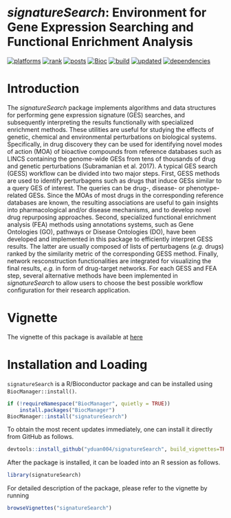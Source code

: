 
# _signatureSearch_: Environment for Gene Expression Searching and Functional Enrichment Analysis

[![platforms](http://www.bioconductor.org/shields/availability/3.10/signatureSearch.svg)](http://www.bioconductor.org/packages/devel/bioc/html/signatureSearch.html#archives)
[![rank](http://www.bioconductor.org/shields/downloads/devel/signatureSearch.svg)](http://bioconductor.org/packages/stats/bioc/signatureSearch/)
[![posts](http://www.bioconductor.org/shields/posts/signatureSearch.svg)](https://support.bioconductor.org/t/signatureSearch/)
[![Bioc](http://www.bioconductor.org/shields/years-in-bioc/signatureSearch.svg)](http://www.bioconductor.org/packages/devel/bioc/html/signatureSearch.html#since)
[![build](http://www.bioconductor.org/shields/build/devel/bioc/signatureSearch.svg)](http://bioconductor.org/checkResults/devel/bioc-LATEST/signatureSearch/)
[![updated](http://www.bioconductor.org/shields/lastcommit/devel/bioc/signatureSearch.svg)](http://bioconductor.org/checkResults/devel/bioc-LATEST/signatureSearch/)
[![dependencies](http://www.bioconductor.org/shields/dependencies/devel/signatureSearch.svg)](http://www.bioconductor.org/packages/devel/bioc/html/signatureSearch.html#since)

# Introduction

The _signatureSearch_ package implements algorithms and data structures for
performing gene expression signature (GES) searches, and subsequently
interpreting the results functionally with specialized enrichment methods.
These utilities are useful for studying the effects of genetic, chemical and
environmental perturbations on biological systems. Specifically, in drug
discovery they can be used for identifying novel modes of action (MOA) of
bioactive compounds from reference databases such as LINCS containing the
genome-wide GESs from tens of thousands of drug and genetic perturbations
(Subramanian et al. 2017). A typical GES search (GESS) workflow can be divided into
two major steps.  First, GESS methods are used to identify
perturbagens such as drugs that induce GESs similar to a query GES of interest.
The queries can be drug-, disease- or phenotype-related GESs. Since the
MOAs of most drugs in the corresponding reference databases are known, the
resulting associations are useful to gain insights into pharmacological and/or
disease mechanisms, and to develop novel drug repurposing approaches. Second,
specialized functional enrichment analysis (FEA) methods using annotations
systems, such as Gene Ontologies (GO), pathways or Disease Ontologies (DO),
have been developed and implemented in this package to efficiently interpret
GESS results. The latter are usually composed of lists of perturbagens (_e.g._
drugs) ranked by the similarity metric of the corresponding GESS method.
Finally, network resconstruction functionalities are integrated for visualizing
the final results, _e.g._ in form of drug-target networks. For each GESS and FEA
step, several alternative methods have been implemented in _signatureSearch_ to
allow users to choose the best possible workflow configuration for their
research application. 

# Vignette
The vignette of this package is available at [here](https://www.bioconductor.org/packages/release/bioc/vignettes/signatureSearch/inst/doc/signatureSearch.html)

# Installation and Loading

`signatureSearch` is a R/Bioconductor package and can be installed using 
`BiocManager::install()`.

```r
if (!requireNamespace("BiocManager", quietly = TRUE))
    install.packages("BiocManager")
BiocManager::install("signatureSearch")
```
To obtain the most recent updates immediately, one can install it directly from 
GitHub as follows.
```r
devtools::install_github("yduan004/signatureSearch", build_vignettes=TRUE)
```

After the package is installed, it can be loaded into an R session as follows.
```r
library(signatureSearch)
```
For detailed description of the package, please refer to the vignette by running
```r
browseVignettes("signatureSearch")
```


